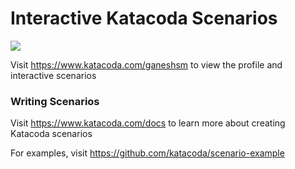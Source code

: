# Interactive Katacoda Scenarios

[![](http://shields.katacoda.com/katacoda/ganeshsm/count.svg)](https://www.katacoda.com/ganeshsm "Get your profile on Katacoda.com")

Visit https://www.katacoda.com/ganeshsm to view the profile and interactive scenarios

### Writing Scenarios
Visit https://www.katacoda.com/docs to learn more about creating Katacoda scenarios

For examples, visit https://github.com/katacoda/scenario-example
